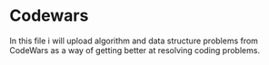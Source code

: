 # Codewars

In this file i will upload algorithm and data structure problems from CodeWars as a way of getting better at resolving coding problems.
